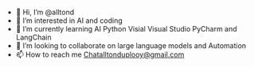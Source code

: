 - 👋 Hi, I’m @alltond
- 👀 I’m interested in AI and coding
- 🌱 I’m currently learning AI Python Visial Visual Studio PyCharm and LangChain
- 💞️ I’m looking to collaborate on large language models and Automation
- 📫 How to reach me Chatalltonduplooy@gmail.com

<!---
alltond/alltond is a ✨ special ✨ repository because its `README.md` (this file) appears on your GitHub profile.
You can click the Preview link to take a look at your changes.
--->
